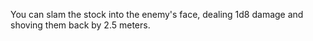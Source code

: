 You can slam the stock into the enemy's face, dealing 1d8 damage and shoving them back by 2.5 meters.